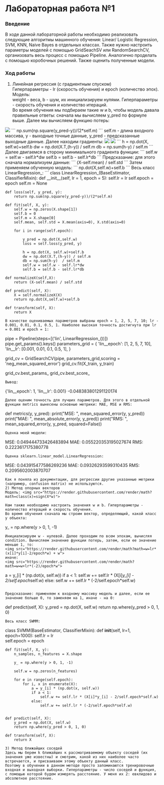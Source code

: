 # Лабораторная работа №1

### Введение
В ходе данной лабораторной работы необходимо реализовать следующие алгоритмы машинного обучения: Linear/ Logistic Regression, SVM, KNN, Naive Bayes в отдельных классах. Также нужно настроить параметры моделей с помощью GridSeachSV или RandomSearchCV, организовать весь процесс с помощью Pipeline. Аналогично проделать с помощью коробочных решений. Также оценить полученные модели.  
### Ход работы
1) Линейная регрессия (с градиентным спуском)  
Гиперпараметры - lr (скорость обучения) и epoch (количество эпох).  
Модель: <math>Y = X*w + b</math>  
weight - веса, b - шум, их инициализируем нулями. Гиперпараметры - скорость обучения и количество итераций.   
Во время обучения мы подбираем такие w и b, чтобы модель давала правильные ответы: сначала мы вычисляем y_pred по формуле выше. Далее мы вычисляем функцию потерь:
<img src="https://render.githubusercontent.com/render/math?math=loss=\fraq{1}{2*n}\sum_{i=1}^n(y_{pred}-y)">  
```
np.sum(np.square(y_pred-y))/(2*self.m)
```
self.m - длина входного массива, y - выходные точные данные, y_pred - предсказанные выходные данные. Далее находим градиенты:  
<img src="https://render.githubusercontent.com/render/math?math=dw=X^T*(y_{y_pred}-y)/n">  
<img src="https://render.githubusercontent.com/render/math?math=db=1/2*\sum_{i=0}^{n} (y_{pred}-y)">  
```
h = np.dot(X, self.w)+self.b
dw = np.dot(X.T,(h-y)) / self.m
db = np.sum(h-y)  / self.m
```
Далее двигаемся в сторону минимального градиента функции:  
```
self.w = self.w - self.lr*dw
self.b = self.b - self.lr*db
```
Предсказание: для этого сначала нормализуем данные:
```
(X-self.mean) / self.std
```
Затем применяем обученную модель:
```
np.dot(X,self.w)+self.b
```
Весь класс LinearRegression_:
```
class LinearRegression_(BaseEstimator, ClassifierMixin):
    def __init__(self, lr = 1, epoch = 5):
        self.lr = lr
        self.epoch = epoch
        self.m = None
                
    def loss(self, y_pred, y):
        return np.sum(np.square(y_pred-y))/(2*self.m)
            
    def fit(self, X, y):
        self.w = np.zeros(X.shape[1])
        self.b = 0
        self.m = X.shape[0]   
        self.mean, self.std = X.mean(axis=0), X.std(axis=0)
        
        for i in range(self.epoch):
            
            y_pred = np.dot(X,self.w)
            loss = self.loss(y_pred, y)
            
            h = np.dot(X, self.w)+self.b
            dw = np.dot(X.T,(h-y)) / self.m
            db = np.sum(h-y)  / self.m
            self.w = self.w - self.lr*dw
            self.b = self.b - self.lr*db
        
    def normalizeX(self,X):
        return (X-self.mean) / self.std
        
    def predict(self, X):
        X = self.normalizeX(X)
        return np.dot(X,self.w)+self.b
    
    def transform(self, X):
        return X
```
В качестве оцениваемых параметров выбраны epoch = 1, 2, 5, 7, 10; lr - 0.001, 0.01, 0.1, 0.5, 1. Наиболее высокая точность достигнута при lr = 0.001 и epoch = 1:
```
pipe = Pipeline(steps=[('lin', LinearRegression_())])
pipe.get_params().keys()
parameters_grid = {
    'lin__epoch': [1, 2, 5, 7, 10],
    'lin__lr': [0.001, 0.01, 0.1, 0.5, 1],
}

grid_cv = GridSearchCV(pipe, parameters_grid,scoring = 'neg_mean_squared_error')
grid_cv.fit(X_train, y_train)

grid_cv.best_params_
grid_cv.best_score_
```
Вывод:
```
{'lin__epoch': 1, 'lin__lr': 0.001}
-0.048383801291120174
```
Далее оценим точность для лучших параметров. Для этого в отдельной функции metrics вынесены основные метрики: MAE, MSE и RMS:
```
def metrics(y, y_pred):
    print("MSE: ", mean_squared_error(y, y_pred))
    print("MAE: ", mean_absolute_error(y, y_pred))
    print("RMS: ", mean_squared_error(y, y_pred, squared=False))
```
Оценка моей модели:  
```
MSE:  0.049444733426483894
MAE:  0.055220353195027674
RMS:  0.2223617175380778
```
Оценка sklearn.linear_model.LinearRegression:  
```
MSE:  0.043915477586269236
MAE:  0.09326293599310435
RMS:  0.2095602003870707
```
Как я поняла из документации, для регрессии другие указанные метрики (например, confusion matrix) не используются.  
2) Метод опорных векторов  
Модель: <img src="https://render.githubusercontent.com/render/math?math=class(x)=sign(X*w)">   
  
Нам также необходимо настроить значения w и b. Гиперпараметры - количество итераций и скорость обучения.  
Во время обучения сначала мы строим вектор, определяющий, какой класс у объекта:  
```
y_ = np.where(y > 0, 1, -1)
```
Инициализируем w - нулевой. Далее проходим по всем эпохам, вычисляя condition. Вычисляем значение функции потерь, затем, если ее значение меньше 1, то:  
<img src="https://render.githubusercontent.com/render/math?math=w=lr*(x[i]*y[i]-2/epoch*w) + w">     
иначе:  
<img src="https://render.githubusercontent.com/render/math?math=w=w+lr*(-2)/epoch*w">   
```
a = y_[i] * (np.dot(x, self.w))
if a < 1:
    self.w += self.lr * (X[i]*y_[i] - 2/self.epoch*self.w)
else:
    self.w += self.lr * (-2/self.epoch*self.w)
```

Предсказание: применяем к входному массиву модель и далее, если ее значение больше 0, то заменяем на 1, иначе - на 0: 
```
def predict(self, X):
    y_pred = np.dot(X, self.w)
    return np.where(y_pred > 0, 1, 0)
```
Весь класс SWMM:
```
class SVMM(BaseEstimator, ClassifierMixin):
    def __init__(self, lr=1, epoch=1000):
        self.lr = lr        
        self.epoch = epoch

    def fit(self, X, y):
        n_samples, n_features = X.shape
        
        y_ = np.where(y > 0, 1, -1)
        
        self.w = np.zeros(n_features)

        for e in range(self.epoch):
            for i, x in enumerate(X):
                a = y_[i] * (np.dot(x, self.w))
                if a < 1:
                    self.w += self.lr * (X[i]*y_[i] - 2/self.epoch*self.w)
                else:
                    self.w += self.lr * (-2/self.epoch*self.w)


    def predict(self, X):
        y_pred = np.dot(X, self.w)
        return np.where(y_pred > 0, 1, 0)
    
    def transform(self, X):
        return X
```
3) Метод ближайших соседей  
Здесь мы берем k ближайших к рассматриваемому объекту соседей (их значения уже известны) и смотрим, какой из них наиболее часто встречается, и присваиваем этому объекту данный класс.  
Поэтому в обучении в данном методе просто запоминаются тренировочные входная и выходная выборки. Гиперпараметры - число соседей и функция, с помощью которой будем измерять расстояние. У меня их 2: евклидово и абсолютное расстояние.  

